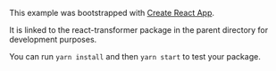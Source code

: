 This example was bootstrapped with [Create React App](https://github.com/facebook/create-react-app).

It is linked to the react-transformer package in the parent directory for development purposes.

You can run `yarn install` and then `yarn start` to test your package.

